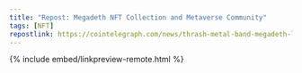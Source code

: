 ```yaml
---
title: "Repost: Megadeth NFT Collection and Metaverse Community"
tags: [NFT]
repostlink: https://cointelegraph.com/news/thrash-metal-band-megadeth-launches-nft-collection-and-metaverse-community
---
```


{% include embed/linkpreview-remote.html %}
